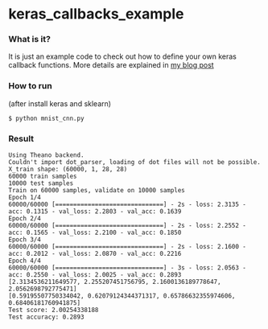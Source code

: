 # keras_callbacks_example

### What is it?
It is just an example code to check out how to define your own keras callback functions.
More details are explained in [my blog post](https://keunwoochoi.wordpress.com/2016/07/16/keras-callbacks/)

### How to run
(after install keras and sklearn)
```
$ python mnist_cnn.py
```
### Result
```
Using Theano backend.
Couldn't import dot_parser, loading of dot files will not be possible.
X_train shape: (60000, 1, 28, 28)
60000 train samples
10000 test samples
Train on 60000 samples, validate on 10000 samples
Epoch 1/4
60000/60000 [==============================] - 2s - loss: 2.3135 - acc: 0.1315 - val_loss: 2.2803 - val_acc: 0.1639
Epoch 2/4
60000/60000 [==============================] - 2s - loss: 2.2552 - acc: 0.1565 - val_loss: 2.2100 - val_acc: 0.1850
Epoch 3/4
60000/60000 [==============================] - 2s - loss: 2.1600 - acc: 0.2012 - val_loss: 2.0870 - val_acc: 0.2216
Epoch 4/4
60000/60000 [==============================] - 3s - loss: 2.0563 - acc: 0.2550 - val_loss: 2.0025 - val_acc: 0.2893
[2.3134536211649577, 2.255207451756795, 2.1600136189778647, 2.0562698792775471]
[0.59195507750334042, 0.62079124344371317, 0.65786632355974606, 0.68406181760941875]
Test score: 2.00254338188
Test accuracy: 0.2893
```
